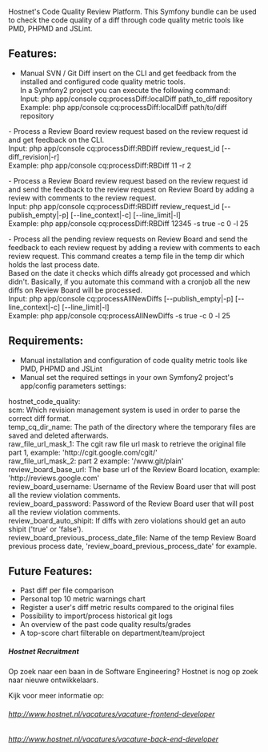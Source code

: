 Hostnet's Code Quality Review Platform.
This Symfony bundle can be used to check the code quality of a diff
through code quality metric tools like PMD, PHPMD and JSLint.

Features:
---------
- Manual SVN / Git Diff insert on the CLI and get feedback from the installed and configured code quality metric tools.
<br>In a Symfony2 project you can execute the following command:
<br>Input:   php app/console cq:processDiff:localDiff path_to_diff repository
<br>Example: php app/console cq:processDiff:localDiff path/to/diff repository
<p></p>
- Process a Review Board review request based on the review request id and get feedback on the CLI.
<br>Input:   php app/console cq:processDiff:RBDiff review_request_id [--diff_revision|-r]
<br>Example: php app/console cq:processDiff:RBDiff        11                 -r 2
<p></p>
- Process a Review Board review request based on the review request id and send the feedback to the review request on Review Board
  by adding a review with comments to the review request.
<br>Input:   php app/console cq:processDiff:RBDiff review_request_id [--publish_empty|-p] [--line_context|-c] [--line_limit|-l]
<br>Example: php app/console cq:processDiff:RBDiff       12345           -s true               -c 0               -l 25
<p></p>
- Process all the pending review requests on Review Board and send the feedback to each review request by adding a review with
  comments to each review request. This command creates a temp file in the temp dir which holds the last process date.
<br>Based on the date it checks which diffs already got processed and which didn't. Basically, if you automate this command with a cronjob
	all the new diffs on Review Board will be processed.
<br>Input:   php app/console cq:processAllNewDiffs [--publish_empty|-p] [--line_context|-c] [--line_limit|-l]
<br>Example: php app/console cq:processAllNewDiffs       -s true               -c 0              -l 25

Requirements:
-------------
- Manual installation and configuration of code quality metric tools 
  like PMD, PHPMD and JSLint
- Manual set the required settings in your own Symfony2 project's app/config parameters settings:
<p></p>
  hostnet_code_quality:
    <br>scm:																			Which revision management system is used in order to parse the correct diff format.
    <br>temp_cq_dir_name:													The path of the directory where the temporary files are saved and deleted afterwards.
		<br>raw_file_url_mask_1:											The cgit raw file url mask to retrieve the original file part 1, example: 'http://cgit.google.com/cgit/'
		<br>raw_file_url_mask_2:											part 2 example: '/www.git/plain'
		<br>review_board_base_url:										The base url of the Review Board location, example: 'http://reviews.google.com'
		<br>review_board_username:										Username of the Review Board user that will post all the review violation comments.
		<br>review_board_password:										Password of the Review Board user that will post all the review violation comments.
		<br>review_board_auto_shipit:									If diffs with zero violations should get an auto shipit ('true' or 'false').
		<br>review_board_previous_process_date_file:	Name of the temp Review Board previous process date, 'review_board_previous_process_date' for example.

Future Features:
----------------
- Past diff per file comparison
- Personal top 10 metric warnings chart
- Register a user's diff metric results compared to the original files
- Possibility to import/process historical git logs
- An overview of the past code quality results/grades
- A top-score chart filterable on department/team/project

##### Hostnet Recruitment ######
Op zoek naar een baan in de Software Engineering?
Hostnet is nog op zoek naar nieuwe ontwikkelaars.

Kijk voor meer informatie op:
###### http://www.hostnet.nl/vacatures/vacature-frontend-developer ######
###### http://www.hostnet.nl/vacatures/vacature-back-end-developer ######

<!-- ===============================================================================
*        Op zoek naar een baan in de Software Engineering?										*
*        Hostnet is nog op zoek naar nieuwe ontwikkelaars.										*
*																																							*
*   Kijk voor meer informatie op:                                             *
*   https://www.hostnet.nl/vacatures/vacature-software-engineer-programmeur   *
============================================================================== -->